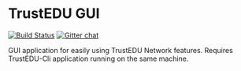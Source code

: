 # TrustEDU GUI
[![Build Status](https://travis-ci.org/TrustEDU/trustedu-gui.svg?branch=master)](https://travis-ci.org/TrustEDU/trustedu-gui)  [![Gitter chat](https://badges.gitter.im/TrustEDU/gitter.png)](https://gitter.im/TrustEDU/Developers)

GUI application for easily using TrustEDU Network features. Requires TrustEDU-Cli application running on the same machine.
